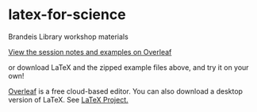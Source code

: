 # latex-for-science
Brandeis Library workshop materials

[View the session notes and examples on Overleaf](https://www.overleaf.com/read/pnrxjvrwsxtm)

or download LaTeX and the zipped example files above, and try it on your own!

[Overleaf](https://www.overleaf.com) is a free cloud-based editor.
You can also download a desktop version of LaTeX. See [LaTeX Project.](https://www.latex-project.org/get/)
